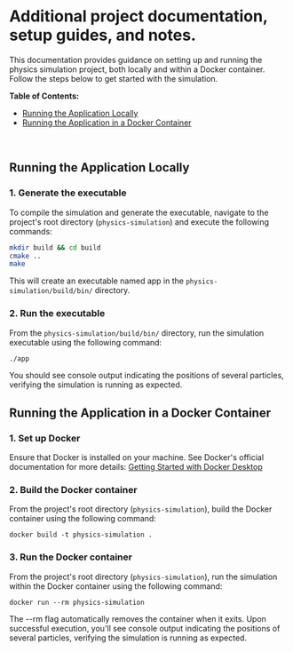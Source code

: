 # Additional project documentation, setup guides, and notes.

This documentation provides guidance on setting up and running the physics simulation project, both locally and within a Docker container. Follow the steps below to get started with the simulation.
<br>

**Table of Contents:**<br>
- [Running the Application Locally](#running-the-application-locally)
- [Running the Application in a Docker Container](#running-the-application-in-a-docker-container)

<br>

## Running the Application Locally

### 1. Generate the executable

To compile the simulation and generate the executable, navigate to the project's root directory (`physics-simulation`) and execute the following commands:
```bash
mkdir build && cd build
cmake ..
make
```
This will create an executable named app in the `physics-simulation/build/bin/` directory.

### 2. Run the executable

From the `physics-simulation/build/bin/` directory, run the simulation executable using the following command:
```bash
./app
```
You should see console output indicating the positions of several particles, verifying the simulation is running as expected.
<br>

## Running the Application in a Docker Container

### 1. Set up Docker
Ensure that Docker is installed on your machine. See Docker's official documentation for more details: [Getting Started with Docker Desktop](https://www.docker.com/blog/getting-started-with-docker-desktop/)

### 2. Build the Docker container
From the project's root directory (`physics-simulation`), build the Docker container using the following command:
```
docker build -t physics-simulation .
```

### 3. Run the Docker container
From the project's root directory (`physics-simulation`), run the simulation within the Docker container using the following command:
```
docker run --rm physics-simulation
```
The --rm flag automatically removes the container when it exits. Upon successful execution, you'll see console output indicating the positions of several particles, verifying the simulation is running as expected.
<br>